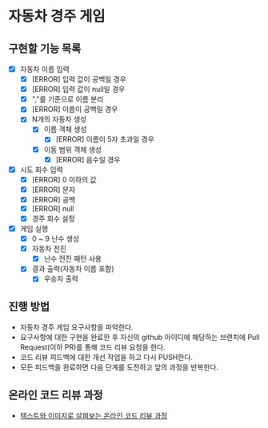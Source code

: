 # 자동차 경주 게임

## 구현할 기능 목록
- [X] 자동차 이름 입력   
    - [X] [ERROR] 입력 값이 공백일 경우    
    - [X] [ERROR] 입력 값이 null일 경우       
    - [X] ","를 기준으로 이름 분리   
    - [X] [ERROR] 이름이 공백일 경우       
    - [X] N개의 자동차 생성   
        - [X] 이름 객체 생성   
            - [X] [ERROR] 이름이 5자 초과일 경우      
        - [X] 이동 범위 객체 생성   
            - [X] [ERROR] 음수일 경우   
    
- [X] 시도 회수 입력    
    - [X] [ERROR] 0 이하의 값    
    - [X] [ERROR] 문자    
    - [X] [ERROR] 공백    
    - [X] [ERROR] null   
    - [X] 경주 회수 설정   
    
- [X] 게임 실행  
    - [X] 0 ~ 9 난수 생성   
    - [X] 자동차 전진   
        - [X] 난수 전진 패턴 사용
    - [X] 결과 출력(자동차 이름 포함)   
        - [X] 우승자 출력   

## 진행 방법
* 자동차 경주 게임 요구사항을 파악한다.
* 요구사항에 대한 구현을 완료한 후 자신의 github 아이디에 해당하는 브랜치에 Pull Request(이하 PR)를 통해 코드 리뷰 요청을 한다.
* 코드 리뷰 피드백에 대한 개선 작업을 하고 다시 PUSH한다.
* 모든 피드백을 완료하면 다음 단계를 도전하고 앞의 과정을 반복한다.

## 온라인 코드 리뷰 과정
* [텍스트와 이미지로 살펴보는 온라인 코드 리뷰 과정](https://github.com/next-step/nextstep-docs/tree/master/codereview)